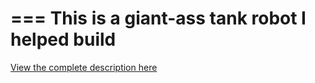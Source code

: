 ===
This is a giant-ass tank robot I helped build
===

[View the complete description here](http://glench.com/make/nodejs-robot/)